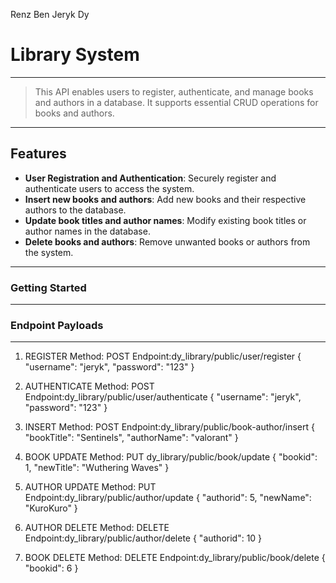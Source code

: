 Renz Ben Jeryk Dy

# Library System

---

> This API enables users to register, authenticate, and manage books and authors in a database. It supports essential CRUD operations for books and authors.  

---

## Features  
- **User Registration and Authentication**: Securely register and authenticate users to access the system.  
- **Insert new books and authors**: Add new books and their respective authors to the database.  
- **Update book titles and author names**: Modify existing book titles or author names in the database.  
- **Delete books and authors**: Remove unwanted books or authors from the system.  

---

### Getting Started  

---

### Endpoint Payloads

--- 

1. REGISTER
Method: POST
Endpoint:dy_library/public/user/register
{
    "username": "jeryk",
    "password": "123"
}

2. AUTHENTICATE
Method: POST
Endpoint:dy_library/public/user/authenticate
{
    "username": "jeryk",
    "password": "123"
}

3. INSERT
Method: POST
Endpoint:dy_library/public/book-author/insert
{
    "bookTitle": "Sentinels",
    "authorName": "valorant"
}

4. BOOK UPDATE
Method: PUT
dy_library/public/book/update
{
    "bookid": 1,
    "newTitle": "Wuthering Waves"
}

5. AUTHOR UPDATE
Method: PUT
Endpoint:dy_library/public/author/update
{
    "authorid": 5,
    "newName": "KuroKuro"
}

6. AUTHOR DELETE
Method: DELETE
Endpoint:dy_library/public/author/delete
{
    "authorid": 10
}

7. BOOK DELETE
Method: DELETE
Endpoint:dy_library/public/book/delete
{
    "bookid": 6
}

 

